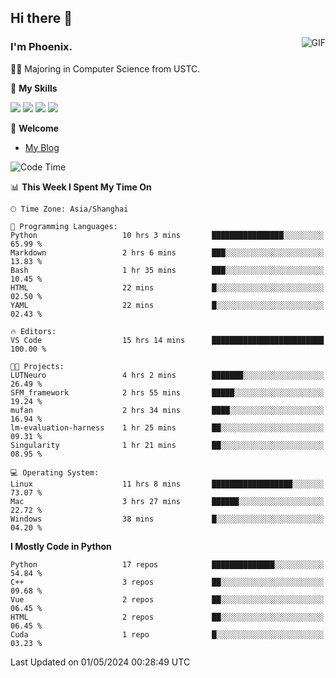 ## Hi there 👋
<img align="right" alt="GIF" src="https://raw.githubusercontent.com/JoeyBling/JoeyBling/master/pic/pusheencode.gif" />

### I'm Phoenix.

👨‍🎓 Majoring in Computer Science from USTC.

🌟 **My Skills**

![](https://img.shields.io/badge/-Python-3e74a2?style=flat-square&logo=Python&logoColor=fff)
![](https://img.shields.io/badge/-C++-9f62a5?style=flat&logo=cplusplus&logoColor=white)
![](https://img.shields.io/badge/-Linux-185886?style=flat-square&logo=Linux&logoColor=fff)
![](https://img.shields.io/badge/-Rust-ff4136?style=flat-square&logo=Rust&logoColor=fff)

💬 **Welcome**

- [My Blog](https://ysy-phoenix.github.io/)

<!--START_SECTION:waka-->
![Code Time](http://img.shields.io/badge/Code%20Time-718%20hrs%2020%20mins-blue)

📊 **This Week I Spent My Time On** 

```text
🕑︎ Time Zone: Asia/Shanghai

💬 Programming Languages: 
Python                   10 hrs 3 mins       ████████████████░░░░░░░░░   65.99 % 
Markdown                 2 hrs 6 mins        ███░░░░░░░░░░░░░░░░░░░░░░   13.83 % 
Bash                     1 hr 35 mins        ███░░░░░░░░░░░░░░░░░░░░░░   10.45 % 
HTML                     22 mins             █░░░░░░░░░░░░░░░░░░░░░░░░   02.50 % 
YAML                     22 mins             █░░░░░░░░░░░░░░░░░░░░░░░░   02.43 % 

🔥 Editors: 
VS Code                  15 hrs 14 mins      █████████████████████████   100.00 % 

🐱‍💻 Projects: 
LUTNeuro                 4 hrs 2 mins        ███████░░░░░░░░░░░░░░░░░░   26.49 % 
SFM_framework            2 hrs 55 mins       █████░░░░░░░░░░░░░░░░░░░░   19.24 % 
mufan                    2 hrs 34 mins       ████░░░░░░░░░░░░░░░░░░░░░   16.94 % 
lm-evaluation-harness    1 hr 25 mins        ██░░░░░░░░░░░░░░░░░░░░░░░   09.31 % 
Singularity              1 hr 21 mins        ██░░░░░░░░░░░░░░░░░░░░░░░   08.95 % 

💻 Operating System: 
Linux                    11 hrs 8 mins       ██████████████████░░░░░░░   73.07 % 
Mac                      3 hrs 27 mins       ██████░░░░░░░░░░░░░░░░░░░   22.72 % 
Windows                  38 mins             █░░░░░░░░░░░░░░░░░░░░░░░░   04.20 % 
```

**I Mostly Code in Python** 

```text
Python                   17 repos            ██████████████░░░░░░░░░░░   54.84 % 
C++                      3 repos             ██░░░░░░░░░░░░░░░░░░░░░░░   09.68 % 
Vue                      2 repos             ██░░░░░░░░░░░░░░░░░░░░░░░   06.45 % 
HTML                     2 repos             ██░░░░░░░░░░░░░░░░░░░░░░░   06.45 % 
Cuda                     1 repo              █░░░░░░░░░░░░░░░░░░░░░░░░   03.23 % 
```




 Last Updated on 01/05/2024 00:28:49 UTC
<!--END_SECTION:waka-->

<!--
**ysy-phoenix/ysy-phoenix** is a ✨ _special_ ✨ repository because its `README.md` (this file) appears on your GitHub profile.

Here are some ideas to get you started:

- 🔭 I’m currently working on ...
- 🌱 I’m currently learning ...
- 👯 I’m looking to collaborate on ...
- 🤔 I’m looking for help with ...
- 💬 Ask me about ...
- 📫 How to reach me: ...
- 😄 Pronouns: ...
- ⚡ Fun fact: ...
-->

